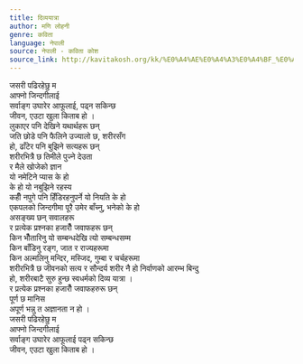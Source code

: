 ```yaml
---
title: दिव्ययात्रा
author: मणि लोहनी
genre: कविता
language: नेपाली
source: नेपाली - कविता कोश
source_link: http://kavitakosh.org/kk/%E0%A4%AE%E0%A4%A3%E0%A4%BF_%E0%A4%B2%E0%A5%8B%E0%A4%B9%E0%A4%A8%E0%A5%80
---
```


जसरी पढिरहेछु म  
आफ्नो जिन्दगीलाई  
सर्वाङ्ग उघारेर आफूलाई, पढ्न सकिन्छ  
जीवन, एउटा खुला किताब हो ।  
लुकाएर पनि देखिने यथार्थहरू छन्  
जति छोडे पनि फैलिने उज्यालो छ, शरीरसँग  
हो, ढाँटेर पनि बुझिने सत्यहरू छन्  
शरीरभित्रै छ तिमीले पुज्ने देउता  
र मैले खोजेको ज्ञान  
यो नमेटिने प्यास के हो  
के हो यो नबुझिने रहस्य  
कहीँ नपुगे पनि हिँडिरहनुपर्ने यो नियति के हो  
एकपलको जिन्दगीमा पूरै उमेर बाँच्नु, भनेको के हो  
असङ्ख्य छन् सवालहरू  
र प्रत्येक प्रश्नका हजारौँ जवाफहरू छन्  
किन भौँतारिनु यो सम्बन्धदेखि त्यो सम्बन्धसम्म  
किन बाँडिनु रङ्ग, जात र राज्यहरूमा  
किन अल्मलिनु मन्दिर, मस्जिद, गुम्बा र चर्चहरूमा  
शरीरभित्रै छ जीवनको सत्य र सौन्दर्य शरीर नै हो निर्वाणको आरम्भ बिन्दु  
हो, शरीरबाटै सुरु हुन्छ स्वधर्मको दिव्य यात्रा ।  
र प्रत्येक प्रश्नका हजारौँ जवाफहरुरू छन्  
पूर्ण छ मानिस  
अपूर्ण भन्नु त अज्ञानता न हो ।  
जसरी पढिरहेछु म  
आफ्नो जिन्दगीलाई  
सर्वाङ्ग उघारेर आफूलाई पढ्न सकिन्छ  
जीवन, एउटा खुला किताब हो ।
